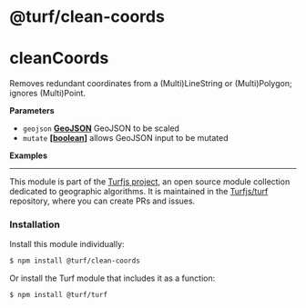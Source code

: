 # @turf/clean-coords

# cleanCoords

Removes redundant coordinates from a (Multi)LineString or (Multi)Polygon;  ignores (Multi)Point.

**Parameters**
-   `geojson` **[GeoJSON](http://geojson.org/geojson-spec.html#geojson-objects)** GeoJSON to be scaled
-   `mutate` **\[[boolean](https://developer.mozilla.org/en-US/docs/Web/JavaScript/Reference/Global_Objects/Boolean)]** allows GeoJSON input to be mutated

**Examples**

<!-- This file is automatically generated. Please don't edit it directly:
if you find an error, edit the source file (likely index.js), and re-run
./scripts/generate-readmes in the turf project. -->

---

This module is part of the [Turfjs project](http://turfjs.org/), an open source
module collection dedicated to geographic algorithms. It is maintained in the
[Turfjs/turf](https://github.com/Turfjs/turf) repository, where you can create
PRs and issues.

### Installation

Install this module individually:

```sh
$ npm install @turf/clean-coords
```

Or install the Turf module that includes it as a function:

```sh
$ npm install @turf/turf
```

